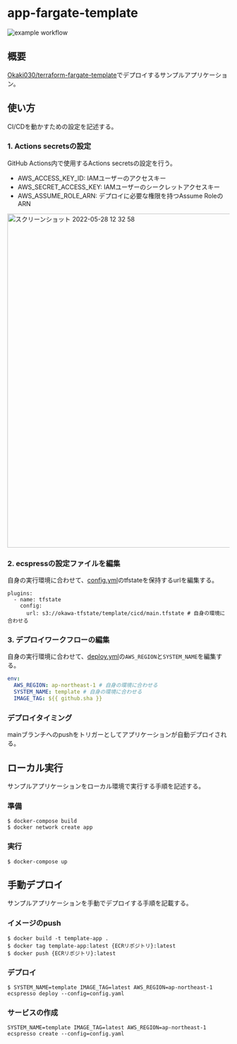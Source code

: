 # app-fargate-template
![example workflow](https://github.com/Okaki030/app-fargate-template/actions/workflows/deploy.yml/badge.svg)

## 概要
[Okaki030/terraform-fargate-template](https://github.com/Okaki030/terraform-fargate-template)でデプロイするサンプルアプリケーション。

## 使い方
CI/CDを動かすための設定を記述する。

### 1. Actions secretsの設定
GitHub Actions内で使用するActions secretsの設定を行う。

- AWS_ACCESS_KEY_ID: IAMユーザーのアクセスキー 
- AWS_SECRET_ACCESS_KEY: IAMユーザーのシークレットアクセスキー
- AWS_ASSUME_ROLE_ARN: デプロイに必要な権限を持つAssume RoleのARN

<img width="757" alt="スクリーンショット 2022-05-28 12 32 58" src="https://user-images.githubusercontent.com/36916494/170808323-99f6aadb-e225-4128-a76d-173196dc93b1.png">

### 2. ecspressの設定ファイルを編集
自身の実行環境に合わせて、[config.yml](https://github.com/Okaki030/app-fargate-template/blob/main/ecspresso/config.yaml)のtfstateを保持するurlを編集する。

```
plugins:
  - name: tfstate
    config:
      url: s3://okawa-tfstate/template/cicd/main.tfstate # 自身の環境に合わせる
```

### 3. デプロイワークフローの編集
自身の実行環境に合わせて、[deploy.yml](https://github.com/Okaki030/app-fargate-template/blob/main/.github/workflows/deploy.yml)の`AWS_REGION`と`SYSTEM_NAME`を編集する。

```ecspress/deploy.yml
env:
  AWS_REGION: ap-northeast-1 # 自身の環境に合わせる
  SYSTEM_NAME: template # 自身の環境に合わせる
  IMAGE_TAG: ${{ github.sha }}
```

### デプロイタイミング
mainブランチへのpushをトリガーとしてアプリケーションが自動デプロイされる。

## ローカル実行
サンプルアプリケーションをローカル環境で実行する手順を記述する。

### 準備

```
$ docker-compose build
$ docker network create app
```

### 実行

```
$ docker-compose up
```

## 手動デプロイ
サンプルアプリケーションを手動でデプロイする手順を記載する。

### イメージのpush

```
$ docker build -t template-app .
$ docker tag template-app:latest {ECRリポジトリ}:latest
$ docker push {ECRリポジトリ}:latest
```

### デプロイ

```
$ SYSTEM_NAME=template IMAGE_TAG=latest AWS_REGION=ap-northeast-1 ecspresso deploy --config=config.yaml
```

### サービスの作成

```
SYSTEM_NAME=template IMAGE_TAG=latest AWS_REGION=ap-northeast-1 ecspresso create --config=config.yaml 
```
